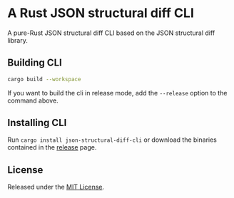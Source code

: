 # A Rust JSON structural diff CLI

A pure-Rust JSON structural diff CLI based on the JSON structural diff library.

## Building CLI

```bash
cargo build --workspace
```

If you want to build the cli in release mode, add the `--release` option
to the command above.

## Installing CLI

Run `cargo install json-structural-diff-cli` or download the binaries
contained in the [release](https://github.com/Luni-4/json-structural-diff/releases/) page.

## License

Released under the [MIT License](../LICENSE).

